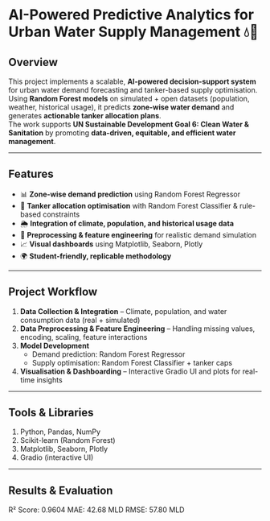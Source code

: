# AI-Powered Predictive Analytics for Urban Water Supply Management 💧🤖

## Overview  
This project implements a scalable, **AI-powered decision-support system** for urban water demand forecasting and tanker-based supply optimisation. Using **Random Forest models** on simulated + open datasets (population, weather, historical usage), it predicts **zone-wise water demand** and generates **actionable tanker allocation plans**.  
The work supports **UN Sustainable Development Goal 6: Clean Water & Sanitation** by promoting **data-driven, equitable, and efficient water management**.  

---

## Features  
- 📊 **Zone-wise demand prediction** using Random Forest Regressor  
- 🚚 **Tanker allocation optimisation** with Random Forest Classifier & rule-based constraints  
- 🌦️ **Integration of climate, population, and historical usage data**  
- 🧹 **Preprocessing & feature engineering** for realistic demand simulation  
- 📈 **Visual dashboards** using Matplotlib, Seaborn, Plotly  
- 🌍 **Student-friendly, replicable methodology**  

---

## Project Workflow  
1. **Data Collection & Integration** – Climate, population, and water consumption data (real + simulated)  
2. **Data Preprocessing & Feature Engineering** – Handling missing values, encoding, scaling, feature interactions  
3. **Model Development**  
   - Demand prediction: Random Forest Regressor  
   - Supply optimisation: Random Forest Classifier + tanker caps  
4. **Visualisation & Dashboarding** – Interactive Gradio UI and plots for real-time insights  

---

## Tools & Libraries
1. Python, Pandas, NumPy
2. Scikit-learn (Random Forest)
3. Matplotlib, Seaborn, Plotly
4. Gradio (interactive UI)

---

## Results & Evaluation
R² Score: 0.9604
MAE: 42.68 MLD
RMSE: 57.80 MLD

